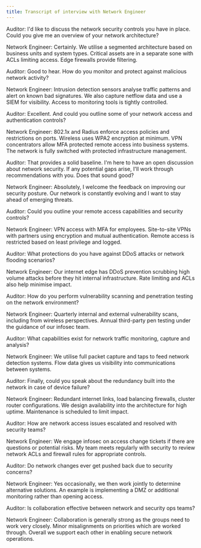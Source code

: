 ```yaml
---
title: Transcript of interview with Network Engineer
---
```


Auditor: I'd like to discuss the network security controls you have in place. Could you give me an overview of your network architecture?

Network Engineer: Certainly. We utilise a segmented architecture based on business units and system types. Critical assets are in a separate sone with ACLs limiting access. Edge firewalls provide filtering.

Auditor: Good to hear. How do you monitor and protect against malicious network activity?

Network Engineer: Intrusion detection sensors analyse traffic patterns and alert on known bad signatures. We also capture netflow data and use a SIEM for visibility. Access to monitoring tools is tightly controlled.

Auditor: Excellent. And could you outline some of your network access and authentication controls?

Network Engineer: 802.1x and Radius enforce access policies and restrictions on ports. Wireless uses WPA2 encryption at minimum. VPN concentrators allow MFA protected remote access into business systems. The network is fully switched with protected infrastructure management.

Auditor: That provides a solid baseline. I'm here to have an open discussion about network security. If any potential gaps arise, I'll work through recommendations with you. Does that sound good?

Network Engineer: Absolutely, I welcome the feedback on improving our security posture. Our network is constantly evolving and I want to stay ahead of emerging threats.

Auditor: Could you outline your remote access capabilities and security controls?

Network Engineer: VPN access with MFA for employees. Site-to-site VPNs with partners using encryption and mutual authentication. Remote access is restricted based on least privilege and logged.

Auditor: What protections do you have against DDoS attacks or network flooding scenarios?

Network Engineer: Our internet edge has DDoS prevention scrubbing high volume attacks before they hit internal infrastructure. Rate limiting and ACLs also help minimise impact.

Auditor: How do you perform vulnerability scanning and penetration testing on the network environment?

Network Engineer: Quarterly internal and external vulnerability scans, including from wireless perspectives. Annual third-party pen testing under the guidance of our infosec team.

Auditor: What capabilities exist for network traffic monitoring, capture and analysis?

Network Engineer: We utilise full packet capture and taps to feed network detection systems. Flow data gives us visibility into communications between systems.

Auditor: Finally, could you speak about the redundancy built into the network in case of device failure?

Network Engineer: Redundant internet links, load balancing firewalls, cluster router configurations. We design availability into the architecture for high uptime. Maintenance is scheduled to limit impact.

Auditor: How are network access issues escalated and resolved with security teams?

Network Engineer: We engage infosec on access change tickets if there are questions or potential risks. My team meets regularly with security to review network ACLs and firewall rules for appropriate controls.

Auditor: Do network changes ever get pushed back due to security concerns?

Network Engineer: Yes occasionally, we then work jointly to determine alternative solutions. An example is implementing a DMZ or additional monitoring rather than opening access.

Auditor: Is collaboration effective between network and security ops teams?

Network Engineer: Collaboration is generally strong as the groups need to work very closely. Minor misalignments on priorities which are worked through. Overall we support each other in enabling secure network operations.